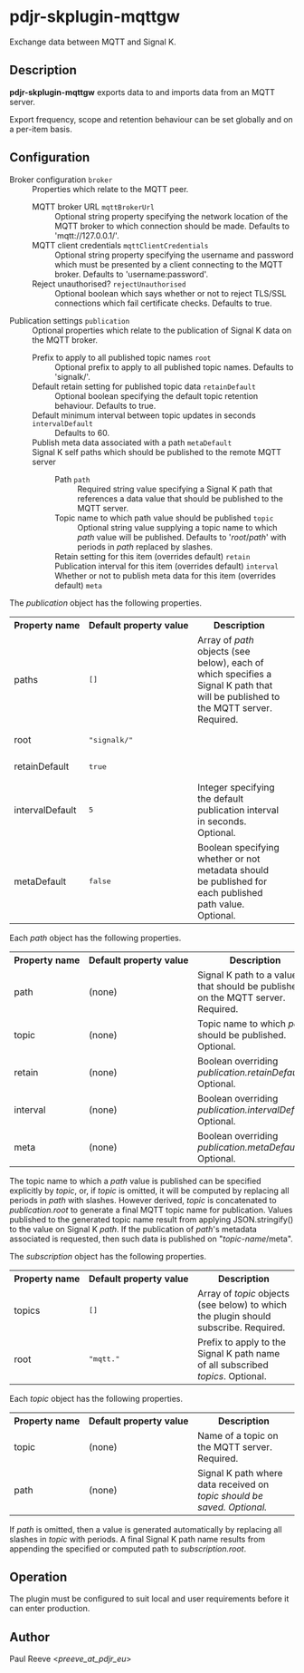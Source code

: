 # pdjr-skplugin-mqttgw

Exchange data between MQTT and Signal K.

## Description

**pdjr-skplugin-mqttgw** exports data to and imports data from an
MQTT server.

Export frequency, scope and retention behaviour can be set globally
and on a per-item basis.

## Configuration

<dl>
  <dt>Broker configuration <code>broker</code></dt>
  <dd>
    Properties which relate to the MQTT peer.
    <dl>
      <dt>MQTT broker URL <code>mqttBrokerUrl</code></dt>
      <dd>
        Optional string property specifying the network location of the
        MQTT broker to which connection should be made.
        Defaults to 'mqtt://127.0.0.1/'.
      </dd>
      <dt>MQTT client credentials <code>mqttClientCredentials</code></dt>
      <dd>
        Optional string property specifying the username and password
        which must be presented by a client connecting to the MQTT
        broker.
        Defaults to 'username:password'.
      </dd>
      <dt>Reject unauthorised? <code>rejectUnauthorised</code></dt>
      <dd>
        Optional boolean which says whether or not to reject TLS/SSL
        connections which fail certificate checks.
        Defaults to true.
      </dd>
    </dl>
  </dd>
  <dt>Publication settings <code>publication</code></dt>
  <dd>
    Optional properties which relate to the publication of Signal K
    data on the MQTT broker.
    <dl>
      <dt>Prefix to apply to all published topic names <code>root</code></dt>
      <dd>
        Optional prefix to apply to all published topic names.
        Defaults to 'signalk/'.
      </dd>
      <dt>Default retain setting for published topic data <code>retainDefault</code></dt>
      <dd>
        Optional boolean specifying the default topic retention behaviour.
        Defaults to true.
      </dd>
      <dt>Default minimum interval between topic updates in seconds <code>intervalDefault</code></dt>
      <dd>
        Defaults to 60.
      </dd>
      <dt>Publish meta data associated with a path <code>metaDefault</code></dt>
      <dd>
      </dd>
      <dt>Signal K self paths which should be published to the remote MQTT server <code></code></dt>
      <dd>
        <dl>
          <dt>Path <code>path</code></dt>
          <dd>
            Required string value specifying a Signal K path that
            references a data value that should be published to the
            MQTT server.
          </dd>
          <dt>Topic name to which path value should be published <code>topic</code></dt>
          <dd>
            Optional string value supplying a topic name to which
            <em>path</em> value will be published.
            Defaults to '<em>root</em>/<em>path</em>' with periods in
            <em>path</em> replaced by slashes.
          </dd>
          <dt>Retain setting for this item (overrides default) <code>retain</code></dt>
          <dd>
          </dd>
          <dt>Publication interval for this item (overrides default) <code>interval</code></dt>
          <dd>
          </dd>
          <dt>Whether or not to publish meta data for this item (overrides default) <code>meta</code></dt>
          <dd>
          </dd>
        </dl>
      </dd>
    </dl>
  </dd>


The <em>publication</em> object has the following properties.

<table>
<tr><th>Property&nbsp;name</th><th>Default&nbsp;property&nbsp;value</th><th>Description</th></tr>
<tr>
<td>paths</td>
<td><pre>[]</pre></td>
<td>
Array of <em>path</em> objects (see below), each of which specifies a Signal K path that will be published to the MQTT server.
Required.
<td>
</tr>
<tr>
<td>root</td>
<td><pre>"signalk/"</pre></td>
<td>

</td>
</tr>
<tr>
<td>retainDefault</td>
<td><pre>true</pre></td>
<td>
</td>
</tr>
<tr>
<td>intervalDefault</td>
<td><pre>5</pre></td>
<td>
Integer specifying the default publication interval in seconds.
Optional.
</td>
</tr>
<tr>
<td>metaDefault</td>
<td><pre>false</pre></td>
<td>
Boolean specifying whether or not metadata should be published for each published path value.
Optional.
</td>
</tr>
</table>

Each *path* object has the following properties.

<table>
<tr><th>Property&nbsp;name</th><th>Default&nbsp;property&nbsp;value</th><th>Description</th></tr>
<tr>
<td>path</td>
<td>(none)</td>
<td>
Signal K path to a value that should be published on the MQTT server.
Required.
</td>
</tr>
<tr>
<td>topic</td>
<td>(none)</td>
<td>
Topic name to which <em>path</em> should be published.
Optional.
</td>
</tr>
<tr>
<td>retain</td>
<td>(none)</td>
<td>
Boolean overriding <em>publication.retainDefault</em>.
Optional.
</td>
</tr>
<tr>
<td>interval</td>
<td>(none)</td>
<td>
Boolean overriding <em>publication.intervalDefault</em>.
Optional.
</td>
</tr>
<tr>
<td>meta</td>
<td>(none)</td>
<td>
Boolean overriding <em>publication.metaDefault</em>.
Optional.
</td>
</tr>
</table>

The topic name to which a *path* value is published can be specified
explicitly by <em>topic</em>, or, if <em>topic</em> is omitted, it will
be computed by replacing all periods in <em>path</em> with slashes.
However derived, <em>topic</em> is concatenated to
<em>publication.root</em> to generate a final MQTT topic name for
publication.
Values published to the generated topic name result from applying
JSON.stringify() to the value on Signal K <em>path</em>.
If the publication of <em>path</em>'s metadata associated is requested,
then such data is published on "<em>topic-name</em>/meta".

The <em>subscription</em> object has the following properties.

<table>
<tr><th>Property&nbsp;name</th><th>Default&nbsp;property&nbsp;value</th><th>Description</th></tr>
<tr>
<td>topics</td>
<td><pre>[]</pre></td>
<td>
Array of <em>topic</em> objects (see below) to which the plugin should subscribe.
Required.
</td>
</tr>
<tr>
<td>root</td>
<td><pre>"mqtt."</pre></td>
<td>
Prefix to apply to the Signal K path name of all subscribed <em>topics</em>.
Optional.
</td>
</tr>
</table>

Each <em>topic</em> object has the following properties.

<table>
<tr><th>Property&nbsp;name</th><th>Default&nbsp;property&nbsp;value</th><th>Description</th></tr>
<tr>
<td>topic</td>
<td>(none)</td>
<td>
Name of a topic on the MQTT server.
Required.
</td>
</tr>
<tr>
<td>path</td>
<td>(none)</td>
<td>
Signal K path where data received on <em>topic<em> should be saved.
Optional.
</td>
</tr>
</table>

If <em>path</em> is omitted, then a value is generated automatically by replacing
all slashes in <em>topic</em> with periods.
A final Signal K path name results from appending the specified or computed path to
<em>subscription.root</em>.

## Operation

The plugin must be configured to suit local and user requirements
before it can enter production.

## Author

Paul Reeve <*preeve_at_pdjr_eu*>
